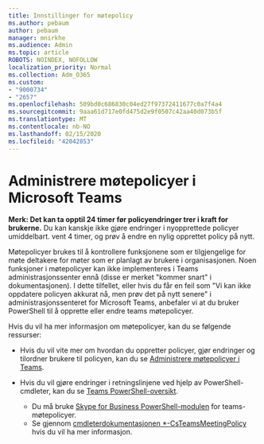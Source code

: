 ```yaml
---
title: Innstillinger for møtepolicy
ms.author: pebaum
author: pebaum
manager: mnirkhe
ms.audience: Admin
ms.topic: article
ROBOTS: NOINDEX, NOFOLLOW
localization_priority: Normal
ms.collection: Adm_O365
ms.custom:
- "9000734"
- "2657"
ms.openlocfilehash: 509bd0c686830c04ed27f97372411677c0a7f4a4
ms.sourcegitcommit: 9aaa61d717e0fd475d2e9f0507c42aa40d073b5f
ms.translationtype: MT
ms.contentlocale: nb-NO
ms.lasthandoff: 02/15/2020
ms.locfileid: "42042853"
---
```

# <a name="manage-meeting-policies-in-microsoft-teams"></a>Administrere møtepolicyer i Microsoft Teams

**Merk: Det kan ta opptil 24 timer før policyendringer trer i kraft for brukerne.** Du kan kanskje ikke gjøre endringer i nyopprettede policyer umiddelbart. vent 4 timer, og prøv å endre en nylig opprettet policy på nytt.

Møtepolicyer brukes til å kontrollere funksjonene som er tilgjengelige for møte deltakere for møter som er planlagt av brukere i organisasjonen. Noen funksjoner i møtepolicyer kan ikke implementeres i Teams administrasjonssenter ennå (disse er merket "kommer snart" i dokumentasjonen). I dette tilfellet, eller hvis du får en feil som "Vi kan ikke oppdatere policyen akkurat nå, men prøv det på nytt senere" i administrasjonssenteret for Microsoft Teams, anbefaler vi at du bruker PowerShell til å opprette eller endre teams møtepolicyer. 

Hvis du vil ha mer informasjon om møtepolicyer, kan du se følgende ressurser:

- Hvis du vil vite mer om hvordan du oppretter policyer, gjør endringer og tilordner brukere til policyen, kan du se [Administrere møtepolicyer i Teams](https://docs.microsoft.com/microsoftteams/meeting-policies-in-teams).

- Hvis du vil gjøre endringer i retningslinjene ved hjelp av PowerShell-cmdleter, kan du se [Teams PowerShell-oversikt](https://docs.microsoft.com/microsoftteams/teams-powershell-overview). 
    - Du må bruke [Skype for Business PowerShell-modulen](https://www.microsoft.com/download/details.aspx?id=39366) for teams-møtepolicyer. 
    - Se gjennom [cmdleterdokumentasjonen *-CsTeamsMeetingPolicy](https://docs.microsoft.com/search/?search=CsTeamsMeetingPolicy&view=skype-ps) hvis du vil ha mer informasjon.

